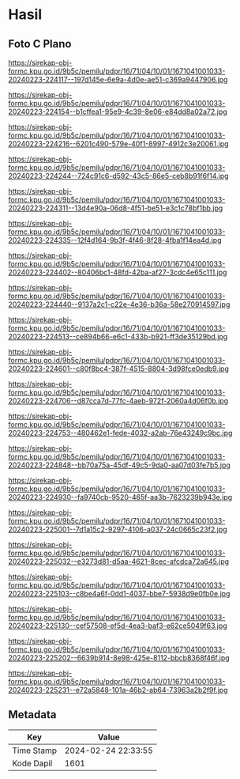 # Hasil

## Foto C Plano

https://sirekap-obj-formc.kpu.go.id/9b5c/pemilu/pdpr/16/71/04/10/01/1671041001033-20240223-224117--197d145e-6e9a-4d0e-ae51-c369a9447906.jpg

https://sirekap-obj-formc.kpu.go.id/9b5c/pemilu/pdpr/16/71/04/10/01/1671041001033-20240223-224154--b1cffea1-95e9-4c39-8e06-e84dd8a02a72.jpg

https://sirekap-obj-formc.kpu.go.id/9b5c/pemilu/pdpr/16/71/04/10/01/1671041001033-20240223-224216--6201c490-579e-40f1-8997-4912c3e20061.jpg

https://sirekap-obj-formc.kpu.go.id/9b5c/pemilu/pdpr/16/71/04/10/01/1671041001033-20240223-224244--724c91c6-d592-43c5-86e5-ceb8b91f6f14.jpg

https://sirekap-obj-formc.kpu.go.id/9b5c/pemilu/pdpr/16/71/04/10/01/1671041001033-20240223-224311--13d4e90a-06d8-4f51-be51-e3c1c78bf1bb.jpg

https://sirekap-obj-formc.kpu.go.id/9b5c/pemilu/pdpr/16/71/04/10/01/1671041001033-20240223-224335--12f4d164-9b3f-4f46-8f28-4fba1f14ea4d.jpg

https://sirekap-obj-formc.kpu.go.id/9b5c/pemilu/pdpr/16/71/04/10/01/1671041001033-20240223-224402--80406bc1-48fd-42ba-af27-3cdc4e65c111.jpg

https://sirekap-obj-formc.kpu.go.id/9b5c/pemilu/pdpr/16/71/04/10/01/1671041001033-20240223-224440--9137a2c1-c22e-4e36-b36a-58e270914597.jpg

https://sirekap-obj-formc.kpu.go.id/9b5c/pemilu/pdpr/16/71/04/10/01/1671041001033-20240223-224513--ce894b66-e6c1-433b-b921-ff3de35129bd.jpg

https://sirekap-obj-formc.kpu.go.id/9b5c/pemilu/pdpr/16/71/04/10/01/1671041001033-20240223-224601--c80f8bc4-387f-4515-8804-3d98fce0edb9.jpg

https://sirekap-obj-formc.kpu.go.id/9b5c/pemilu/pdpr/16/71/04/10/01/1671041001033-20240223-224706--d87cca7d-77fc-4aeb-972f-2060a4d06f0b.jpg

https://sirekap-obj-formc.kpu.go.id/9b5c/pemilu/pdpr/16/71/04/10/01/1671041001033-20240223-224753--480462e1-fede-4032-a2ab-76e43249c9bc.jpg

https://sirekap-obj-formc.kpu.go.id/9b5c/pemilu/pdpr/16/71/04/10/01/1671041001033-20240223-224848--bb70a75a-45df-49c5-9da0-aa07d03fe7b5.jpg

https://sirekap-obj-formc.kpu.go.id/9b5c/pemilu/pdpr/16/71/04/10/01/1671041001033-20240223-224930--fa9740cb-9520-465f-aa3b-7623239b943e.jpg

https://sirekap-obj-formc.kpu.go.id/9b5c/pemilu/pdpr/16/71/04/10/01/1671041001033-20240223-225001--7d1a15c2-9297-4106-a037-24c0665c23f2.jpg

https://sirekap-obj-formc.kpu.go.id/9b5c/pemilu/pdpr/16/71/04/10/01/1671041001033-20240223-225032--e3273d81-d5aa-4621-8cec-afcdca72a645.jpg

https://sirekap-obj-formc.kpu.go.id/9b5c/pemilu/pdpr/16/71/04/10/01/1671041001033-20240223-225103--c8be4a6f-0dd1-4037-bbe7-5938d9e0fb0e.jpg

https://sirekap-obj-formc.kpu.go.id/9b5c/pemilu/pdpr/16/71/04/10/01/1671041001033-20240223-225130--cef57508-ef5d-4ea3-baf3-e62ce5049f63.jpg

https://sirekap-obj-formc.kpu.go.id/9b5c/pemilu/pdpr/16/71/04/10/01/1671041001033-20240223-225202--6639b914-8e98-425e-8112-bbcb8368f46f.jpg

https://sirekap-obj-formc.kpu.go.id/9b5c/pemilu/pdpr/16/71/04/10/01/1671041001033-20240223-225231--e72a5848-101a-46b2-ab64-73963a2b2f9f.jpg


## Metadata

| Key        | Value               |
| ---------- | ------------------- |
| Time Stamp | 2024-02-24 22:33:55 |
| Kode Dapil | 1601                |



